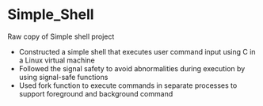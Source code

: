 # Simple_Shell
Raw copy of Simple shell project 
- Constructed a simple shell that executes user command input using C in a Linux virtual machine
- Followed the signal safety to avoid abnormalities during execution by using signal-safe functions
- Used fork function to execute commands in separate processes to support foreground and background command

